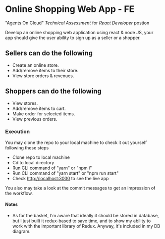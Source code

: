 # Online Shopping Web App - FE

"Agents On Cloud" *Technical Assessment* for *React Developer* postion

Develop an online shopping web application using react & node JS, your app should give the user ability to sign up as a seller or a shopper.

## Sellers can do the following

- Create an online store.
- Add/remove items to their store.
- View store orders & revenues.

## Shoppers can do the following

- View stores.
- Add/remove items to cart.
- Make order for selected items.
- View previous orders.

### Execution

You may clone the repo to your local machine to check it out yourself following these steps

- Clone repo to local machine
- Cd to local directory
- Run CLI command of "yarn" or "npm i"
- Run CLI command of "yarn start" or "npm run start"
- Check <http://localhost:3000> to see the live app

You also may take a look at the commit messages to get an impression of the workflow.

#### Notes

- As for the basket, I'm aware that ideally it should be stored in database, but I just built it redux-based to save time, and to show my ability to work with the important library of Redux. Anyway, it's included in my DB diagram.
